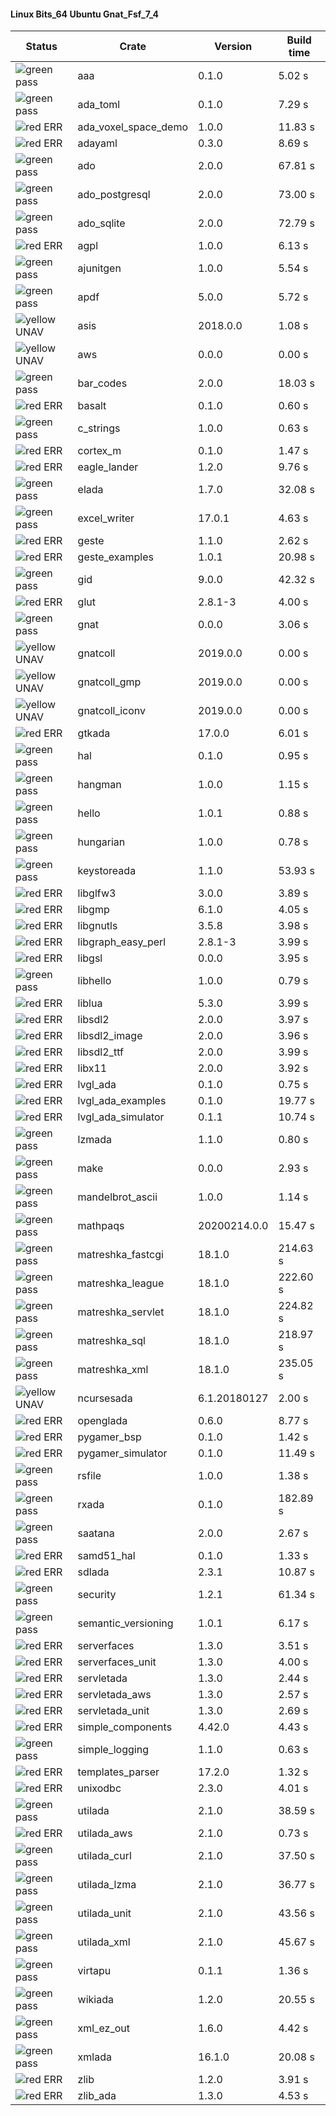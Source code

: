 #### Linux Bits_64 Ubuntu Gnat_Fsf_7_4

| Status | Crate | Version | Build time |
| --- | --- | --- | --- |
|![green](https://placehold.it/8/00aa00/000000?text=+) pass | aaa | 0.1.0 |  5.02 s |
|![green](https://placehold.it/8/00aa00/000000?text=+) pass | ada_toml | 0.1.0 |  7.29 s |
|![red](https://placehold.it/8/ff0000/000000?text=+) ERR  | ada_voxel_space_demo | 1.0.0 |  11.83 s |
|![red](https://placehold.it/8/ff0000/000000?text=+) ERR  | adayaml | 0.3.0 |  8.69 s |
|![green](https://placehold.it/8/00aa00/000000?text=+) pass | ado | 2.0.0 |  67.81 s |
|![green](https://placehold.it/8/00aa00/000000?text=+) pass | ado_postgresql | 2.0.0 |  73.00 s |
|![green](https://placehold.it/8/00aa00/000000?text=+) pass | ado_sqlite | 2.0.0 |  72.79 s |
|![red](https://placehold.it/8/ff0000/000000?text=+) ERR  | agpl | 1.0.0 |  6.13 s |
|![green](https://placehold.it/8/00aa00/000000?text=+) pass | ajunitgen | 1.0.0 |  5.54 s |
|![green](https://placehold.it/8/00aa00/000000?text=+) pass | apdf | 5.0.0 |  5.72 s |
|![yellow](https://placehold.it/8/ffbb00/000000?text=+) UNAV | asis | 2018.0.0 |  1.08 s |
|![yellow](https://placehold.it/8/ffbb00/000000?text=+) UNAV | aws | 0.0.0 |  0.00 s |
|![green](https://placehold.it/8/00aa00/000000?text=+) pass | bar_codes | 2.0.0 |  18.03 s |
|![red](https://placehold.it/8/ff0000/000000?text=+) ERR  | basalt | 0.1.0 |  0.60 s |
|![green](https://placehold.it/8/00aa00/000000?text=+) pass | c_strings | 1.0.0 |  0.63 s |
|![red](https://placehold.it/8/ff0000/000000?text=+) ERR  | cortex_m | 0.1.0 |  1.47 s |
|![red](https://placehold.it/8/ff0000/000000?text=+) ERR  | eagle_lander | 1.2.0 |  9.76 s |
|![green](https://placehold.it/8/00aa00/000000?text=+) pass | elada | 1.7.0 |  32.08 s |
|![green](https://placehold.it/8/00aa00/000000?text=+) pass | excel_writer | 17.0.1 |  4.63 s |
|![red](https://placehold.it/8/ff0000/000000?text=+) ERR  | geste | 1.1.0 |  2.62 s |
|![red](https://placehold.it/8/ff0000/000000?text=+) ERR  | geste_examples | 1.0.1 |  20.98 s |
|![green](https://placehold.it/8/00aa00/000000?text=+) pass | gid | 9.0.0 |  42.32 s |
|![red](https://placehold.it/8/ff0000/000000?text=+) ERR  | glut | 2.8.1-3 |  4.00 s |
|![green](https://placehold.it/8/00aa00/000000?text=+) pass | gnat | 0.0.0 |  3.06 s |
|![yellow](https://placehold.it/8/ffbb00/000000?text=+) UNAV | gnatcoll | 2019.0.0 |  0.00 s |
|![yellow](https://placehold.it/8/ffbb00/000000?text=+) UNAV | gnatcoll_gmp | 2019.0.0 |  0.00 s |
|![yellow](https://placehold.it/8/ffbb00/000000?text=+) UNAV | gnatcoll_iconv | 2019.0.0 |  0.00 s |
|![red](https://placehold.it/8/ff0000/000000?text=+) ERR  | gtkada | 17.0.0 |  6.01 s |
|![green](https://placehold.it/8/00aa00/000000?text=+) pass | hal | 0.1.0 |  0.95 s |
|![green](https://placehold.it/8/00aa00/000000?text=+) pass | hangman | 1.0.0 |  1.15 s |
|![green](https://placehold.it/8/00aa00/000000?text=+) pass | hello | 1.0.1 |  0.88 s |
|![green](https://placehold.it/8/00aa00/000000?text=+) pass | hungarian | 1.0.0 |  0.78 s |
|![green](https://placehold.it/8/00aa00/000000?text=+) pass | keystoreada | 1.1.0 |  53.93 s |
|![red](https://placehold.it/8/ff0000/000000?text=+) ERR  | libglfw3 | 3.0.0 |  3.89 s |
|![red](https://placehold.it/8/ff0000/000000?text=+) ERR  | libgmp | 6.1.0 |  4.05 s |
|![red](https://placehold.it/8/ff0000/000000?text=+) ERR  | libgnutls | 3.5.8 |  3.98 s |
|![red](https://placehold.it/8/ff0000/000000?text=+) ERR  | libgraph_easy_perl | 2.8.1-3 |  3.99 s |
|![red](https://placehold.it/8/ff0000/000000?text=+) ERR  | libgsl | 0.0.0 |  3.95 s |
|![green](https://placehold.it/8/00aa00/000000?text=+) pass | libhello | 1.0.0 |  0.79 s |
|![red](https://placehold.it/8/ff0000/000000?text=+) ERR  | liblua | 5.3.0 |  3.99 s |
|![red](https://placehold.it/8/ff0000/000000?text=+) ERR  | libsdl2 | 2.0.0 |  3.97 s |
|![red](https://placehold.it/8/ff0000/000000?text=+) ERR  | libsdl2_image | 2.0.0 |  3.96 s |
|![red](https://placehold.it/8/ff0000/000000?text=+) ERR  | libsdl2_ttf | 2.0.0 |  3.99 s |
|![red](https://placehold.it/8/ff0000/000000?text=+) ERR  | libx11 | 2.0.0 |  3.92 s |
|![red](https://placehold.it/8/ff0000/000000?text=+) ERR  | lvgl_ada | 0.1.0 |  0.75 s |
|![red](https://placehold.it/8/ff0000/000000?text=+) ERR  | lvgl_ada_examples | 0.1.0 |  19.77 s |
|![red](https://placehold.it/8/ff0000/000000?text=+) ERR  | lvgl_ada_simulator | 0.1.1 |  10.74 s |
|![green](https://placehold.it/8/00aa00/000000?text=+) pass | lzmada | 1.1.0 |  0.80 s |
|![green](https://placehold.it/8/00aa00/000000?text=+) pass | make | 0.0.0 |  2.93 s |
|![green](https://placehold.it/8/00aa00/000000?text=+) pass | mandelbrot_ascii | 1.0.0 |  1.14 s |
|![green](https://placehold.it/8/00aa00/000000?text=+) pass | mathpaqs | 20200214.0.0 |  15.47 s |
|![green](https://placehold.it/8/00aa00/000000?text=+) pass | matreshka_fastcgi | 18.1.0 |  214.63 s |
|![green](https://placehold.it/8/00aa00/000000?text=+) pass | matreshka_league | 18.1.0 |  222.60 s |
|![green](https://placehold.it/8/00aa00/000000?text=+) pass | matreshka_servlet | 18.1.0 |  224.82 s |
|![green](https://placehold.it/8/00aa00/000000?text=+) pass | matreshka_sql | 18.1.0 |  218.97 s |
|![green](https://placehold.it/8/00aa00/000000?text=+) pass | matreshka_xml | 18.1.0 |  235.05 s |
|![yellow](https://placehold.it/8/ffbb00/000000?text=+) UNAV | ncursesada | 6.1.20180127 |  2.00 s |
|![red](https://placehold.it/8/ff0000/000000?text=+) ERR  | openglada | 0.6.0 |  8.77 s |
|![red](https://placehold.it/8/ff0000/000000?text=+) ERR  | pygamer_bsp | 0.1.0 |  1.42 s |
|![red](https://placehold.it/8/ff0000/000000?text=+) ERR  | pygamer_simulator | 0.1.0 |  11.49 s |
|![green](https://placehold.it/8/00aa00/000000?text=+) pass | rsfile | 1.0.0 |  1.38 s |
|![green](https://placehold.it/8/00aa00/000000?text=+) pass | rxada | 0.1.0 |  182.89 s |
|![green](https://placehold.it/8/00aa00/000000?text=+) pass | saatana | 2.0.0 |  2.67 s |
|![red](https://placehold.it/8/ff0000/000000?text=+) ERR  | samd51_hal | 0.1.0 |  1.33 s |
|![red](https://placehold.it/8/ff0000/000000?text=+) ERR  | sdlada | 2.3.1 |  10.87 s |
|![green](https://placehold.it/8/00aa00/000000?text=+) pass | security | 1.2.1 |  61.34 s |
|![green](https://placehold.it/8/00aa00/000000?text=+) pass | semantic_versioning | 1.0.1 |  6.17 s |
|![red](https://placehold.it/8/ff0000/000000?text=+) ERR  | serverfaces | 1.3.0 |  3.51 s |
|![red](https://placehold.it/8/ff0000/000000?text=+) ERR  | serverfaces_unit | 1.3.0 |  4.00 s |
|![red](https://placehold.it/8/ff0000/000000?text=+) ERR  | servletada | 1.3.0 |  2.44 s |
|![red](https://placehold.it/8/ff0000/000000?text=+) ERR  | servletada_aws | 1.3.0 |  2.57 s |
|![red](https://placehold.it/8/ff0000/000000?text=+) ERR  | servletada_unit | 1.3.0 |  2.69 s |
|![red](https://placehold.it/8/ff0000/000000?text=+) ERR  | simple_components | 4.42.0 |  4.43 s |
|![green](https://placehold.it/8/00aa00/000000?text=+) pass | simple_logging | 1.1.0 |  0.63 s |
|![red](https://placehold.it/8/ff0000/000000?text=+) ERR  | templates_parser | 17.2.0 |  1.32 s |
|![red](https://placehold.it/8/ff0000/000000?text=+) ERR  | unixodbc | 2.3.0 |  4.01 s |
|![green](https://placehold.it/8/00aa00/000000?text=+) pass | utilada | 2.1.0 |  38.59 s |
|![red](https://placehold.it/8/ff0000/000000?text=+) ERR  | utilada_aws | 2.1.0 |  0.73 s |
|![green](https://placehold.it/8/00aa00/000000?text=+) pass | utilada_curl | 2.1.0 |  37.50 s |
|![green](https://placehold.it/8/00aa00/000000?text=+) pass | utilada_lzma | 2.1.0 |  36.77 s |
|![green](https://placehold.it/8/00aa00/000000?text=+) pass | utilada_unit | 2.1.0 |  43.56 s |
|![green](https://placehold.it/8/00aa00/000000?text=+) pass | utilada_xml | 2.1.0 |  45.67 s |
|![green](https://placehold.it/8/00aa00/000000?text=+) pass | virtapu | 0.1.1 |  1.36 s |
|![green](https://placehold.it/8/00aa00/000000?text=+) pass | wikiada | 1.2.0 |  20.55 s |
|![green](https://placehold.it/8/00aa00/000000?text=+) pass | xml_ez_out | 1.6.0 |  4.42 s |
|![green](https://placehold.it/8/00aa00/000000?text=+) pass | xmlada | 16.1.0 |  20.08 s |
|![red](https://placehold.it/8/ff0000/000000?text=+) ERR  | zlib | 1.2.0 |  3.91 s |
|![red](https://placehold.it/8/ff0000/000000?text=+) ERR  | zlib_ada | 1.3.0 |  4.53 s |
